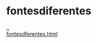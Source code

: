 # fontesdiferentes 
<a href='https://gabrielryanft.github.io/learning/cursoemvideo/htmlecss/css/fontes1' target='_self' rel='prev'>..</a><br/>
<a href='https://gabrielryanft.github.io/learning/cursoemvideo/htmlecss/css/fontes1/fontesdiferentes/fontesdferentes.html' target='_blank' rel='next'>fontesdferentes.html</a><br/>
